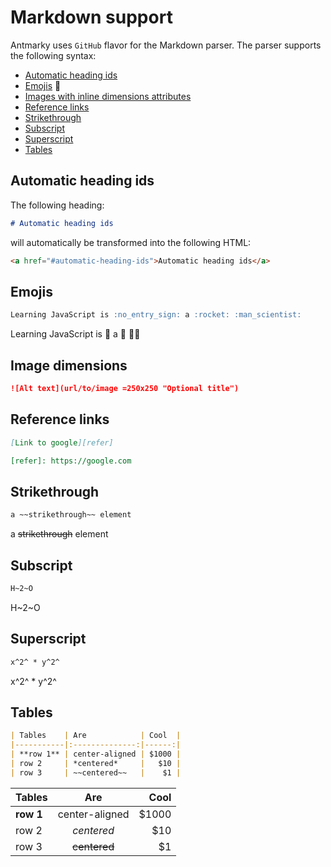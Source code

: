 # Markdown support

Antmarky uses `GitHub` flavor for the Markdown parser. The parser supports the following syntax:

* [Automatic heading ids](#automatic-heading-ids)
* [Emojis](#emojis) :tada:
* [Images with inline dimensions attributes](#image-dimensions)
* [Reference links](#reference-links)
* [Strikethrough](#strikethrough)
* [Subscript](#subscript)
* [Superscript](#superscript)
* [Tables](#tables)

## Automatic heading ids

The following heading:

```md
# Automatic heading ids
```

will automatically be transformed into the following HTML:

```html
<a href="#automatic-heading-ids">Automatic heading ids</a>
```

## Emojis

```md
Learning JavaScript is :no_entry_sign: a :rocket: :man_scientist:
```

Learning JavaScript is :no_entry_sign: a :rocket: :man_scientist:

## Image dimensions

```md
![Alt text](url/to/image =250x250 "Optional title")
```

## Reference links

```md
[Link to google][refer]

[refer]: https://google.com
```

## Strikethrough

```md
a ~~strikethrough~~ element
```

a ~~strikethrough~~ element

## Subscript

```md
H~2~O
```

H~2~O

## Superscript

```md
x^2^ * y^2^
```

x^2^ * y^2^

## Tables

```md
| Tables    | Are            | Cool  |
|-----------|:--------------:|------:|
| **row 1** | center-aligned | $1000 |
| row 2     | *centered*     |   $10 |
| row 3     | ~~centered~~   |    $1 |
```

| Tables    | Are            | Cool  |
|-----------|:--------------:|------:|
| **row 1** | center-aligned | $1000 |
| row 2     | *centered*     |   $10 |
| row 3     | ~~centered~~   |    $1 |